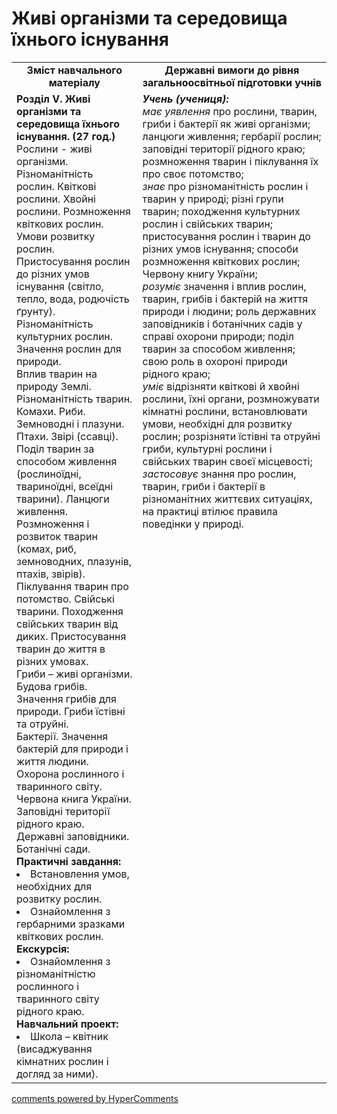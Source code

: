 <div id="hypercomments_widget" class="js-hypercomments-widget invisible"></div>

Живі організми та середовища їхнього існування
=============================================

<table>
  <tr>
    <td width="40%" align="center"><b>Зміст навчального матеріалу<b></td>
    <td width="60%" align="center"><b>Державні вимоги до рівня загальноосвітньої підготовки учнів</b></td>
  </tr>
  <tr>
    <td width="40%" style="vertical-align:top !important;">
    <b>Розділ V. Живі організми та середовища їхнього існування. (27 год.)</b><br>
    Рослини - живі організми. Різноманітність рослин. Квіткові рослини. Хвойні рослини. Розмноження квіткових рослин. Умови розвитку рослин. Пристосування рослин до різних умов існування (світло, тепло, вода, родючість ґрунту). Різноманітність культурних рослин. Значення рослин для природи.<br>
    Вплив тварин на природу Землі. Різноманітність тварин. Комахи. Риби. Земноводні і плазуни. Птахи. Звірі (ссавці). Поділ тварин за способом живлення (рослиноїдні, твариноїдні, всеїдні тварини). Ланцюги живлення. Розмноження і розвиток тварин (комах, риб, земноводних, плазунів, птахів, звірів). Піклування тварин про потомство. Свійські тварини. Походження свійських тварин від диких. Пристосування тварин до життя в різних умовах.<br>
    Гриби – живі організми. Будова грибів. Значення грибів для природи. Гриби їстівні та отруйні.<br>
    Бактерії. Значення бактерій для природи і життя людини.<br>
    Охорона рослинного і тваринного світу. Червона книга України. Заповідні території рідного краю. Державні заповідники. Ботанічні сади.<br>
    <b>Практичні завдання:</b>
    <li>
    Встановлення умов, необхідних для розвитку рослин.
    </li>
    <li>
    Ознайомлення з гербарними зразками квіткових рослин.
    </li>
    <b>Екскурсія:</b>
    <li>
    Ознайомлення з різноманітністю рослинного і тваринного світу рідного краю.
    </li>
    <b>Навчальний проект:</b>
    <li>
    Школа – квітник (висаджування кімнатних рослин і догляд за ними).
    </li>
    </td>
    <td width="60%" style="vertical-align:top !important;">
    <i><b>Учень (учениця):</b></i><br>
  	<i>має уявлення</i> про рослини, тварин, гриби і бактерії як живі організми; ланцюги живлення; гербарії рослин; заповідні території рідного краю; розмноження тварин і піклування їх про своє потомство;<br>
    <i>знає</i> про різноманітність рослин і тварин у природі; різні групи тварин; походження культурних рослин і свійських тварин; пристосування рослин і тварин до різних умов існування; способи розмноження квіткових рослин; Червону книгу України;<br>
    <i>розуміє</i> значення і вплив рослин, тварин, грибів і бактерій на життя природи і людини; роль державних заповідників і ботанічних садів у справі охорони природи; поділ тварин за способом живлення; свою роль в охороні природи рідного краю;<br>
    <i>уміє</i> відрізняти квіткові й хвойні рослини, їхні органи, розмножувати кімнатні рослини, встановлювати умови, необхідні для розвитку рослин; розрізняти їстівні та отруйні гриби, культурні рослини і свійських тварин своєї місцевості;<br>
    <i>застосовує</i> знання про рослин, тварин, гриби і бактерії в різноманітних життєвих ситуаціях, на практиці втілює правила поведінки у природі.<br>
	</td>
  </tr>
</table>

<div class="js-hypercomments-container">
<a href="http://hypercomments.com" class="hc-link" title="comments widget">comments powered by HyperComments</a>
</div>